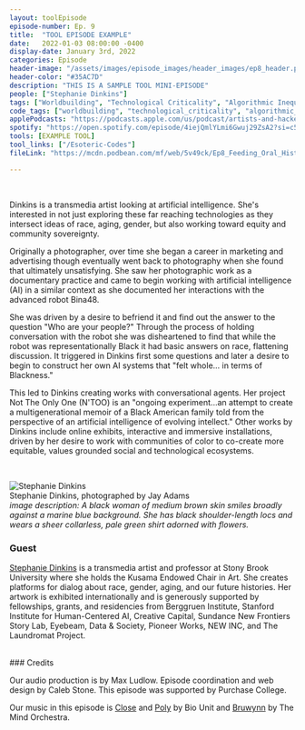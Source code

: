 ```yaml
---
layout: toolEpisode
episode-number: Ep. 9
title:  "TOOL EPISODE EXAMPLE"
date:   2022-01-03 08:00:00 -0400
display-date: January 3rd, 2022
categories: Episode
header-image: "/assets/images/episode_images/header_images/ep8_header.png"
header-color: "#35AC7D"
description: "THIS IS A SAMPLE TOOL MINI-EPISODE"
people: ["Stephanie Dinkins"]
tags: ["Worldbuilding", "Technological Criticality", "Algorithmic Inequality"]
code_tags: ["worldbuilding", "technological_criticality", "algorithmic_inequality"]
applePodcasts: "https://podcasts.apple.com/us/podcast/artists-and-hackers/id1536778522?i=1000537823488"
spotify: "https://open.spotify.com/episode/4iejQmlYLmi6Gwuj29ZsA2?si=c506528e3a774841"
tools: [EXAMPLE TOOL]
tool_links: ["/Esoteric-Codes"]
fileLink: "https://mcdn.podbean.com/mf/web/5v49ck/Ep8_Feeding_Oral_History_To_Tech.mp3"

---
```

<br>

Dinkins is a transmedia artist looking at artificial intelligence. She's interested in not just exploring these far reaching technologies as they intersect ideas of race, aging, gender, but also working toward equity and community sovereignty.



Originally a photographer, over time she began a career in marketing and advertising though eventually went back to photography when she found that ultimately unsatisfying. She saw her photographic work as a documentary practice and came to begin working with artificial intelligence (AI) in a similar context as she documented her interactions with the advanced robot Bina48.



She was driven by a desire to befriend it and find out the answer to the question "Who are your people?" Through the process of holding conversation with the robot she was disheartened to find that while the robot was representationally Black it had basic answers on race, flattening discussion. It triggered in Dinkins first some questions and later a desire to begin to construct her own AI systems that "felt whole... in terms of Blackness."



This led to Dinkins creating works with conversational agents. Her project Not The Only One (N'TOO) is an "ongoing experiment...an attempt to create a multigenerational memoir of a Black American family told from the perspective of an artificial intelligence of evolving intellect." Other works by Dinkins include online exhibits, interactive and immersive installations, driven by her desire to work with communities of color to co-create more equitable, values grounded social and technological ecosystems.

<br>

![Stephanie Dinkins]({{site.baseurl}}/assets/images/stephanie_dinkins_small.jpg)  
Stephanie Dinkins, photographed by Jay Adams  
*image description: A black woman of medium brown skin smiles broadly against a marine blue background. She has black shoulder-length locs and wears a sheer collarless, pale green shirt adorned with flowers.*  



### Guest


<a href="https://www.stephaniedinkins.com/" alt="Stephanie Dinkins" class="nameTag">Stephanie Dinkins</a> is a transmedia artist and professor at Stony Brook University where she holds the Kusama Endowed Chair in Art. She creates platforms for dialog about race, gender, aging, and our future histories. Her artwork is exhibited internationally and is generously supported by fellowships, grants, and residencies from Berggruen Institute, Stanford Institute for Human-Centered AI, Creative Capital, Sundance New Frontiers Story Lab, Eyebeam, Data & Society, Pioneer Works, NEW INC, and The Laundromat Project.

<br>
### Credits


Our audio production is by Max Ludlow. Episode coordination and web design by Caleb Stone. This episode was supported by Purchase College.



Our music in this episode is [Close](https://freemusicarchive.org/music/Bio_Unit/ampex/close) and [Poly](https://freemusicarchive.org/music/Bio_Unit/ampex/poly) by Bio Unit and [Bruwynn](https://www.freemusicarchive.org/music/The_Mind_Orchestra/The_Mind_Orchestra_-_Singles_1084/bruwynn) by The Mind Orchestra.
